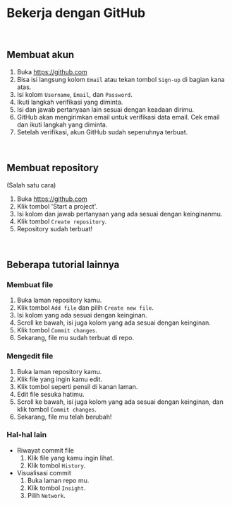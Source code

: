 # Bekerja dengan GitHub

<p>&nbsp;</p>

## Membuat akun
1. Buka https://github.com
2. Bisa isi langsung kolom `Email` atau tekan tombol ``Sign-up`` di bagian kana atas.
3. Isi kolom `Username`, `Email`, dan `Password`.
4. Ikuti langkah verifikasi yang diminta.
5. Isi dan jawab pertanyaan lain sesuai dengan keadaan dirimu.
6. GitHub akan mengirimkan email untuk verifikasi data email. Cek email dan ikuti langkah yang diminta.
7. Setelah verifikasi, akun GitHub sudah sepenuhnya terbuat.

<p>&nbsp;</p>

## Membuat repository
(Salah satu cara)

1. Buka https://github.com
2. Klik tombol 'Start a project'.
3. Isi kolom dan jawab pertanyaan yang ada sesuai dengan keinginanmu.
4. Klik tombol `Create repository`.
5. Repository sudah terbuat!

<p>&nbsp;</p>

## Beberapa tutorial lainnya
### Membuat file
1. Buka laman repository kamu.
2. Klik tombol `Add file` dan pilih `Create new file`.
3. Isi kolom yang ada sesuai dengan keinginan.
4. Scroll ke bawah, isi juga kolom yang ada sesuai dengan keinginan.
5. Klik tombol `Commit changes`.
6. Sekarang, file mu sudah terbuat di repo.

### Mengedit file
1. Buka laman repository kamu.
2. Klik file yang ingin kamu edit.
3. Klik tombol seperti pensil di kanan laman.
4. Edit file sesuka hatimu.
5. Scroll ke bawah, isi juga kolom yang ada sesuai dengan keinginan, dan klik tombol `Commit changes`.
6. Sekarang, file mu telah berubah!

### Hal-hal lain
- Riwayat commit file
    1. Klik file yang kamu ingin lihat.
    2. Klik tombol `History`.
- Visualisasi commit
    1. Buka laman repo mu.
    2. Klik tombol `Insight`.
    3. Pilih `Network`.
